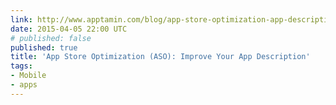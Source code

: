 ```yaml
---
link: http://www.apptamin.com/blog/app-store-optimization-app-description/
date: 2015-04-05 22:00 UTC
# published: false
published: true
title: 'App Store Optimization (ASO): Improve Your App Description'
tags:
- Mobile
- apps
---
```



